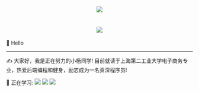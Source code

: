 <h1 align="center">
  <a href="https://sunguoqi.com/">
    <img src="https://readme-typing-svg.herokuapp.com/?lines=console.log(%22Hello%2C%20World!%22);小杨同学今天也要继续努力呀!&center=true&size=27">
  </a>
</h1>


<h1 align="center">
  <img src="https://yz-typora-img.oss-cn-shanghai.aliyuncs.com/img/GitHubBanner.gif" />
</h1>

🙋 Hello
<hr>

✍️  大家好，我是正在努力的小杨同学! 目前就读于上海第二工业大学电子商务专业，热爱后端编程和健身，励志成为一名资深程序员!


💪 正在学习:
<span >
	<img  src="[https://img.shields.io/badge/-HTML5-E34F26?style=flat-square&logo=html5&logoColor=white](https://camo.githubusercontent.com/2e2241112628f02b6133d06380981d22ef77a4a54ae68d52a84a100dd2b6e11d/68747470733a2f2f696d672e736869656c64732e696f2f62616467652f2d6a6176612d79656c6c6f773f7374796c653d666c61742d737175617265266c6f676f3d6a617661)" />
	<img  src="https://img.shields.io/badge/-CSS3-1572B6?style=flat-square&logo=css3" />
	<img  src="https://img.shields.io/badge/-JavaScript-oringe?style=flat-square&logo=javascript" />
</span>
